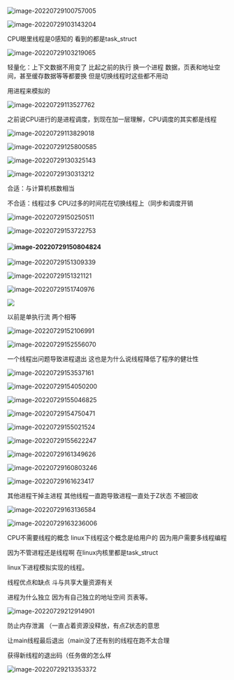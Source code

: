

![image-20220729100757005](https://pic-1304888003.cos.ap-guangzhou.myqcloud.com/img/image-20220729100757005.png)



![image-20220729103143204](https://pic-1304888003.cos.ap-guangzhou.myqcloud.com/img/image-20220729103143204.png)

CPU眼里线程是0感知的  看到的都是task_struct

![image-20220729103219065](https://pic-1304888003.cos.ap-guangzhou.myqcloud.com/img/image-20220729103219065.png)

轻量化：上下文数据不用变了  比起之前的执行 换一个进程 数据，页表和地址空间，甚至缓存数据等等都要换 但是切换线程时这些都不用动

用进程来模拟的

![image-20220729113527762](https://pic-1304888003.cos.ap-guangzhou.myqcloud.com/img/image-20220729113527762.png)



之前说CPU进行的是进程调度，到现在加一层理解，CPU调度的其实都是线程

![image-20220729113829018](https://pic-1304888003.cos.ap-guangzhou.myqcloud.com/img/image-20220729113829018.png)



![image-20220729125800585](https://pic-1304888003.cos.ap-guangzhou.myqcloud.com/img/image-20220729125800585.png)





![image-20220729130325143](https://pic-1304888003.cos.ap-guangzhou.myqcloud.com/img/image-20220729130325143.png)

![image-20220729130313212](https://pic-1304888003.cos.ap-guangzhou.myqcloud.com/img/image-20220729130313212.png)

合适：与计算机核数相当

不合适：线程过多 CPU过多的时间花在切换线程上（同步和调度开销



![image-20220729150250511](https://pic-1304888003.cos.ap-guangzhou.myqcloud.com/img/image-20220729150250511.png)

![image-20220729153722753](https://pic-1304888003.cos.ap-guangzhou.myqcloud.com/img/image-20220729153722753.png)



#### ![image-20220729150804824](https://pic-1304888003.cos.ap-guangzhou.myqcloud.com/img/image-20220729150804824.png)



![image-20220729151309339](https://pic-1304888003.cos.ap-guangzhou.myqcloud.com/img/image-20220729151309339.png)

![image-20220729151321121](https://pic-1304888003.cos.ap-guangzhou.myqcloud.com/img/image-20220729151321121.png)





![image-20220729151740976](C:/Users/ADMIN/AppData/Roaming/Typora/typora-user-images/image-20220729151740976.png)

![](https://pic-1304888003.cos.ap-guangzhou.myqcloud.com/img/image-20220729151825406.png)





以前是单执行流 两个相等

![image-20220729152106991](https://pic-1304888003.cos.ap-guangzhou.myqcloud.com/img/image-20220729152106991.png)





![image-20220729152556070](https://pic-1304888003.cos.ap-guangzhou.myqcloud.com/img/image-20220729152556070.png)

一个线程出问题导致进程退出 这也是为什么说线程降低了程序的健壮性

![image-20220729153537161](https://pic-1304888003.cos.ap-guangzhou.myqcloud.com/img/image-20220729153537161.png)



![image-20220729154050200](https://pic-1304888003.cos.ap-guangzhou.myqcloud.com/img/image-20220729154050200.png)



![image-20220729155046825](https://pic-1304888003.cos.ap-guangzhou.myqcloud.com/img/image-20220729155046825.png)



![image-20220729154750471](https://pic-1304888003.cos.ap-guangzhou.myqcloud.com/img/image-20220729154750471.png)



![image-20220729155021524](https://pic-1304888003.cos.ap-guangzhou.myqcloud.com/img/image-20220729155021524.png)

![image-20220729155622247](https://pic-1304888003.cos.ap-guangzhou.myqcloud.com/img/image-20220729155622247.png)



![image-20220729161349626](https://pic-1304888003.cos.ap-guangzhou.myqcloud.com/img/image-20220729161349626.png)



![image-20220729160803246](https://pic-1304888003.cos.ap-guangzhou.myqcloud.com/img/image-20220729160803246.png)

![image-20220729161623417](https://pic-1304888003.cos.ap-guangzhou.myqcloud.com/img/image-20220729161623417.png)



其他进程干掉主进程 其他线程一直跑导致进程一直处于Z状态 不被回收 

![image-20220729163136584](https://pic-1304888003.cos.ap-guangzhou.myqcloud.com/img/image-20220729163136584.png)



![image-20220729163236006](https://pic-1304888003.cos.ap-guangzhou.myqcloud.com/img/image-20220729163236006.png)



CPU不需要线程的概念   linux下线程这个概念是给用户的  因为用户需要多线程编程

因为不管进程还是线程啊 在linux内核里都是task_struct



linux下进程模拟实现的线程。



线程优点和缺点 斗与共享大量资源有关

进程为什么独立  因为有自己独立的地址空间 页表等。





![image-20220729212914901](https://pic-1304888003.cos.ap-guangzhou.myqcloud.com/img/image-20220729212914901.png)



防止内存泄漏  （一直占着资源没释放，有点Z状态的意思

让main线程最后退出（main没了还有别的线程在跑不太合理

获得新线程的退出码（任务做的怎么样

  

![image-20220729213353372](https://pic-1304888003.cos.ap-guangzhou.myqcloud.com/img/image-20220729213353372.png)

 















































































































